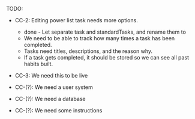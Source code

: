 
TODO:
  - CC-2: Editing power list task needs more options.
    - done - Let separate task and standardTasks, and rename them to
    - We need to be able to track how many times a task has been completed.
    - Tasks need titles, descriptions, and the reason why.
    - If a task gets completed, it should be stored so we can see all past habits built.

  - CC-3: We need this to be live

  - CC-(?): We need a user system
  - CC-(?): We need a database
  - CC-(?): We need some instructions

